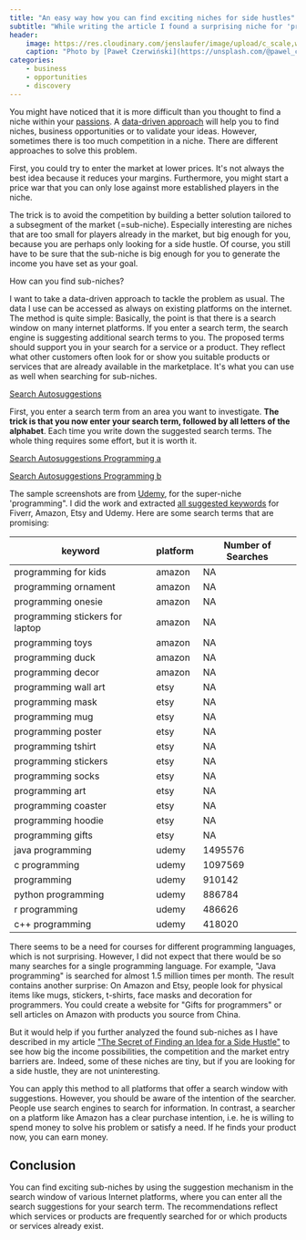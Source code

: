 ```yaml
---
title: "An easy way how you can find exciting niches for side hustles"
subtitle: "While writing the article I found a surprising niche for 'programming' accidentally"
header:
    image: https://res.cloudinary.com/jenslaufer/image/upload/c_scale,w_800/v1604080271/pawel-czerwinski-C6_IeLujUxU-unsplash.jpg
    caption: "Photo by [Paweł Czerwiński](https://unsplash.com/@pawel_czerwinski?utm_source=unsplash&amp;utm_medium=referral&amp;utm_content=creditCopyText) [**Unsplash**](https://unsplash.com/s/photos/niche?utm_source=unsplash&amp;utm_medium=referral&amp;utm_content=creditCopyText)"
categories:
    - business
    - opportunities
    - discovery
---
```


You might have noticed that it is more difficult than you thought to find a niche within your [passions](https://insights5.com/business/opportunities/discovery/where_do_i_start_a_business/). A [data-driven approach](/business/opportunities/discovery/the_secret_of_finding_at_idea_for_a_side_hustle/) will help you to find niches, business opportunities or to validate your ideas. However, sometimes there is too much competition in a niche. There are different approaches to solve this problem.

First, you could try to enter the market at lower prices. It's not always the best idea because it reduces your margins. Furthermore, you might start a price war that you can only lose against more established players in the niche.

The trick is to avoid the competition by building a better solution tailored to a subsegment of the market (=sub-niche). Especially interesting are niches that are too small for players already in the market, but big enough for you, because you are perhaps only looking for a side hustle. Of course, you still have to be sure that the sub-niche is big enough for you to generate the income you have set as your goal.

How can you find sub-niches?

I want to take a data-driven approach to tackle the problem as usual. The data I use can be accessed as always on existing platforms on the internet. The method is quite simple: Basically, the point is that there is a search window on many internet platforms. If you enter a search term, the search engine is suggesting additional search terms to you. The proposed terms should support you in your search for a service or a product. They reflect what other customers often look for or show you suitable products or services that are already available in the marketplace. It's what you can use as well when searching for sub-niches.

[Search Autosuggestions](https://res.cloudinary.com/jenslaufer/image/upload/c_scale,w_300/v1602483862/search_autosuggestions.png)

First, you enter a search term from an area you want to investigate. **The trick is that you now enter your search term, followed by all letters of the alphabet**. Each time you write down the suggested search terms. The whole thing requires some effort, but it is worth it.

[Search Autosuggestions Programming a](https://res.cloudinary.com/jenslaufer/image/upload/c_scale,w_300/v1602484287/search_autosuggestions_programming_a.png)

[Search Autosuggestions Programming b](https://res.cloudinary.com/jenslaufer/image/upload/c_scale,w_300/v1602484287/search_autosuggestions_programming_b.png)

The sample screenshots are from [Udemy](https://udemy.com), for the super-niche 'programming". I did the work and extracted [all suggested keywords](programming_subniches.csv) for Fiverr, Amazon, Etsy and Udemy. Here are some search terms that are promising:

keyword | platform| Number of Searches |
--------|---------|--------------------|
programming for kids|amazon|NA|
programming ornament|amazon|NA|
programming onesie|amazon|NA|
programming stickers for laptop|amazon|NA|
programming toys|amazon|NA|
programming duck|amazon|NA|
programming decor|amazon|NA|
programming wall art|etsy|NA|
programming mask|etsy|NA|
programming mug|etsy|NA|
programming poster|etsy|NA|
programming tshirt|etsy|NA|
programming stickers|etsy|NA|
programming socks|etsy|NA|
programming art|etsy|NA|
programming coaster|etsy|NA|
programming hoodie|etsy|NA|
programming gifts|etsy|NA|
java programming|udemy|1495576|
c programming|udemy|1097569|
programming|udemy|910142|
python programming|udemy|886784|
r programming|udemy|486626|
c++ programming|udemy|418020|

There seems to be a need for courses for different programming languages, which is not surprising. However, I did not expect that there would be so many searches for a single programming language. For example, "Java programming" is searched for almost 1.5 million times per month.
The result contains another surprise: On Amazon and Etsy, people look for physical items like mugs, stickers, t-shirts, face masks and decoration for programmers.  You could create a website for "Gifts for programmers" or sell articles on Amazon with products you source from China.

But it would help if you further analyzed the found sub-niches as I have described in my article ["The Secret of Finding an Idea for a Side Hustle"](/business/opportunities/discovery/the_secret_of_finding_an_idea_for_a_side_hustle/) to see how big the income possibilities, the competition and the market entry barriers are. Indeed, some of these niches are tiny, but if you are looking for a side hustle, they are not uninteresting.

You can apply this method to all platforms that offer a search window with suggestions. However, you should be aware of the intention of the searcher. People use search engines to search for information. In contrast, a searcher on a platform like Amazon has a clear purchase intention, i.e. he is willing to spend money to solve his problem or satisfy a need. If he finds your product now, you can earn money.

## Conclusion

You can find exciting sub-niches by using the suggestion mechanism in the search window of various Internet platforms, where you can enter all the search suggestions for your search term. The recommendations reflect which services or products are frequently searched for or which products or services already exist.